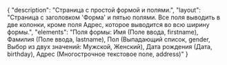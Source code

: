 {
"description": "Страница с простой формой и полями.",
"layout": "Страница с заголовком 'Форма' и пятью полями. Все поля выводить в две колонки, кроме поля Адрес, которое выводится во всю ширину формы.",
"elements": "Поля формы: Имя (Поле ввода, firstname), Фамилия (Поле ввода, lastname), Пол (Выпадающий список, gender, Выбор из двух значений: Мужской, Женский), Дата рождения (Дата, birthday), Адрес (Многострочное текстовое поле, address)"
}